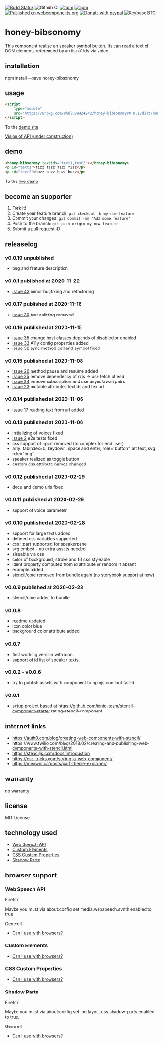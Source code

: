 [![Build Status](https://travis-ci.com/Huluvu424242/honey-bibsonomy.svg?branch=master)](https://travis-ci.com/Huluvu424242/honey-bibsonomy)
![Github CI](https://github.com/Huluvu424242/honey-bibsonomy/workflows/Github%20CI/badge.svg)
[![npm](https://img.shields.io/npm/v/@huluvu424242/honey-bibsonomy.svg)](https://www.npmjs.com/package/@huluvu424242/honey-bibsonomy)
[![npm](https://img.shields.io/npm/dm/@huluvu424242/honey-bibsonomy.svg)](https://www.npmjs.com/package/@huluvu424242/honey-bibsonomy)
[![Published on webcomponents.org](https://img.shields.io/badge/webcomponents.org-published-blue.svg)](https://www.webcomponents.org/element/@huluvu424242/honey-bibsonomy)
[![Donate with paypal](https://img.shields.io/badge/paypal-donate-yellow.svg)](https://paypal.me/huluvu424242)
![Keybase BTC](https://img.shields.io/keybase/btc/huluvu424242)
# honey-bibsonomy 
This component realize an speaker symbol button. Its can read a text of
DOM elements referenced by an list of ids via voice.

## installation

npm install --save honey-bibsonomy

## usage

```html
<script 
    type="module" 
    src='https://unpkg.com/@huluvu424242/honey-bibsonomy@0.0.1/dist/honey-bibsonomy/honey-bibsonomy.js'>
</script>
```
To the [demo site](https://huluvu424242.github.io/honey-bibsonomy/index.html)

[Vision of API (under construction)](src/components/honey-bibsonomy/readme.md)

## demo

<!--
```
<custom-element-demo>
  <template>
    <link rel="import" href="docs/index.html">
    <next-code-block></next-code-block>
  </template>
</custom-element-demo>
```
-->
```html
<honey-bibsonomy textids="text1,text2"></honey-bibsonomy>
<p id="text1">fizz fizz fizz fizz</p>
<p id="text2">buzz buzz buzz buzz</p>
```
To the [live demo](https://huluvu424242.github.io/honey-bibsonomy/index.html)

## become an supporter

1. Fork it!
2. Create your feature branch: `git checkout -b my-new-feature`
3. Commit your changes: `git commit -am 'Add some feature'`
4. Push to the branch: `git push origin my-new-feature`
5. Submit a pull request :D

## releaselog

### v0.0.19 unpublished

* bug and feature description

### v0.0.1 published at 2020-11-22

* [issue 43](https://github.com/Huluvu424242/honey-bibsonomy/issues/42) minor bugfixing and refactoring


### v0.0.17 published at 2020-11-16

* [issue 39](https://github.com/Huluvu424242/honey-bibsonomy/issues/39) text splitting removed


### v0.0.16 published at 2020-11-15

* [issue 35](https://github.com/Huluvu424242/honey-bibsonomy/issues/35) change host classes depends of disabled or enabled
* [issue 33](https://github.com/Huluvu424242/honey-bibsonomy/issues/33) A11y config properties added
* [issue 32](https://github.com/Huluvu424242/honey-bibsonomy/issues/32) sync method call and symbol fixed


### v0.0.15 published at 2020-11-08 

* [issue 26](https://github.com/Huluvu424242/honey-bibsonomy/issues/26) method pause and resume added
* [issue 25](https://github.com/Huluvu424242/honey-bibsonomy/issues/25) remove dependency of rxjs -> use fetch of es6
* [issue 24](https://github.com/Huluvu424242/honey-bibsonomy/issues/24) remove subscription and use async/await pairs
* [issue 23](https://github.com/Huluvu424242/honey-bibsonomy/issues/23) mutable attributes textids and texturl


### v0.0.14 published at 2020-11-06

* [issue 17](https://github.com/Huluvu424242/honey-bibsonomy/issues/17) reading text from url added


### v0.0.13 published at 2020-11-06

* initializing of voices fixed
* [issue 2](https://github.com/Huluvu424242/honey-bibsonomy/issues/2) e2e tests fixed
* css support of ::part removed (to complex for end user)
* a11y: tabindex=0, keydown: space and enter, role="button", alt text, svg role="img"
* speaker realized as toggle button
* custom css attribute names changed

### v0.0.12 published at 2020-02-29

* docu and demo urls fixed

### v0.0.11 published at 2020-02-29

* support of voice parameter

### v0.0.10 published at 2020-02-28

* support for large texts added
* defined css variables supported
* css ::part supported for speakerpane 
* svg embed - no extra assets needed
* sizeable via css
* color of background, stroke and fill css styleable 
* ident property computed from id attribute or random if absent 
* example added
* stencil/core removed from bundle again (no storybook support at now)
 
### v0.0.9 published at 2020-02-23

* stencil/core added to bundle

### v0.0.8

* readme updated
* icon color blue
* background color attribute added

### v0.0.7

* first working version with icon.
* support of id list of speaker texts.

### v0.0.2 - v0.0.6 

* try to publish assets with component to npmjs.com but failed.

### v0.0.1

* setup project based at https://github.com/ionic-team/stencil-component-starter rating-stencil-component

## internet links

* https://auth0.com/blog/creating-web-components-with-stencil/
* https://www.twilio.com/blog/2018/02/creating-and-publishing-web-components-with-stencil.html
* https://stenciljs.com/docs/introduction
* https://css-tricks.com/styling-a-web-component/
* https://meowni.ca/posts/part-theme-explainer/


## warranty

no warranty

## license

MIT License

## technology used

* [Web Speech API](https://developer.mozilla.org/en-US/docs/Web/API/Web_Speech_API)
* [Custom Elements](https://developer.mozilla.org/en-US/docs/Web/API/Window/customElements)
* [CSS Custom Properties](https://developer.mozilla.org/en-US/docs/Web/CSS/Using_CSS_custom_properties)
* [Shadow Parts](https://developer.mozilla.org/de/docs/Web/CSS/::part)


## browser support

### Web Speech API

Firefox

Maybe you must via about:config set media.webspeech.synth.enabled to true 

Generell

* [Can I use with browsers?](https://caniuse.com/#feat=speech-synthesis)

### Custom Elements

* [Can I use with browsers?](https://caniuse.com/#feat=mdn-api_window_customelements)

### CSS Custom Properties

* [Can I use with browsers?](https://caniuse.com/#search=css%20custom%20properties)

### Shadow Parts

Firefox

Maybe you must via about:config set the layout.css.shadow-parts.enabled to true.

Generell 

* [Can I use with browsers?](https://caniuse.com/#feat=mdn-css_selectors_part)
